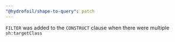 ```yaml
---
"@hydrofoil/shape-to-query": patch
---
```


`FILTER` was added to the `CONSTRUCT` clause when there were multiple `sh:targetClass`
